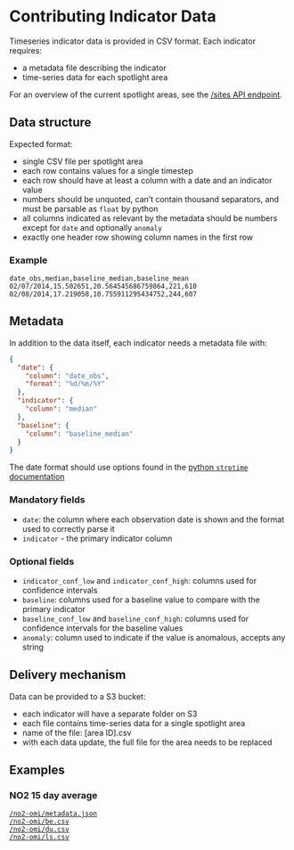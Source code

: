 # Contributing Indicator Data
Timeseries indicator data is provided in CSV format. Each indicator requires:

- a metadata file describing the indicator
- time-series data for each spotlight area

For an overview of the current spotlight areas, see the [/sites API endpoint](https://8ib71h0627.execute-api.us-east-1.amazonaws.com/v1/sites).

## Data structure
Expected format:

- single CSV file per spotlight area
- each row contains values for a single timestep
- each row should have at least a column with a date and an indicator value
- numbers should be unquoted, can’t contain thousand separators, and must be parsable as `float` by python
- all columns indicated as relevant by the metadata should be numbers except for `date` and optionally `anomaly`
- exactly one header row showing column names in the first row

### Example

``` csv
date_obs,median,baseline_median,baseline_mean
02/07/2014,15.502651,20.564545686759864,221,610
02/08/2014,17.219058,10.755911295434752,244,607
```

## Metadata
In addition to the data itself, each indicator needs a metadata file with:

``` json
{
  "date": {
    "column": "date_obs",
    "format": "%d/%m/%Y"
  },
  "indicator": {
    "column": "median"
  },
  "baseline": {
    "column": "baseline_median"
  }
}
```

The date format should use options found in the [python `strptime` documentation](https://docs.python.org/3.7/library/datetime.html#strftime-and-strptime-behavior)

### Mandatory fields

- `date`: the column where each observation date is shown and the format used to correctly parse it
- `indicator` - the primary indicator column

### Optional fields

- `indicator_conf_low` and `indicator_conf_high`: columns used for confidence intervals
- `baseline`: columns used for a baseline value to compare with the primary indicator
- `baseline_conf_low` and `baseline_conf_high`: columns used for confidence intervals for the baseline values
- `anomaly`: column used to indicate if the value is anomalous, accepts any string

## Delivery mechanism
Data can be provided to a S3 bucket:

- each indicator will have a separate folder on S3
- each file contains time-series data for a single spotlight area
- name of the file: [area ID].csv
- with each data update, the full file for the area needs to be replaced

## Examples

### NO2 15 day average

[`/no2-omi/metadata.json`](https://covid-eo-example.s3.amazonaws.com/no2-omi/metadata.json)  
[`/no2-omi/be.csv`](https://covid-eo-example.s3.amazonaws.com/no2-omi/be.csv)  
[`/no2-omi/du.csv`](https://covid-eo-example.s3.amazonaws.com/no2-omi/du.csv)  
[`/no2-omi/ls.csv`](https://covid-eo-example.s3.amazonaws.com/no2-omi/ls.csv)

